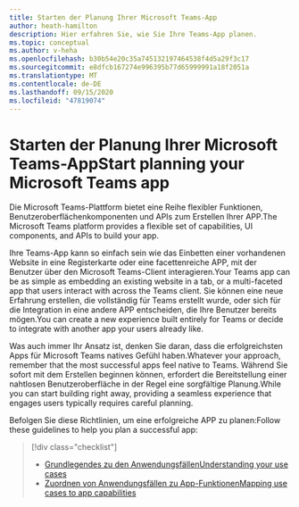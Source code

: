 ```yaml
---
title: Starten der Planung Ihrer Microsoft Teams-App
author: heath-hamilton
description: Hier erfahren Sie, wie Sie Ihre Teams-App planen.
ms.topic: conceptual
ms.author: v-heha
ms.openlocfilehash: b30b54e20c35a745132197464538f4d5a29f3c17
ms.sourcegitcommit: e8dfcb167274e996395b77d65999991a18f2051a
ms.translationtype: MT
ms.contentlocale: de-DE
ms.lasthandoff: 09/15/2020
ms.locfileid: "47819074"
---
```

# <a name="start-planning-your-microsoft-teams-app"></a><span data-ttu-id="4697a-103">Starten der Planung Ihrer Microsoft Teams-App</span><span class="sxs-lookup"><span data-stu-id="4697a-103">Start planning your Microsoft Teams app</span></span>

<span data-ttu-id="4697a-104">Die Microsoft Teams-Plattform bietet eine Reihe flexibler Funktionen, Benutzeroberflächenkomponenten und APIs zum Erstellen Ihrer APP.</span><span class="sxs-lookup"><span data-stu-id="4697a-104">The Microsoft Teams platform provides a flexible set of capabilities, UI components, and APIs to build your app.</span></span>

<span data-ttu-id="4697a-105">Ihre Teams-App kann so einfach sein wie das Einbetten einer vorhandenen Website in eine Registerkarte oder eine facettenreiche APP, mit der Benutzer über den Microsoft Teams-Client interagieren.</span><span class="sxs-lookup"><span data-stu-id="4697a-105">Your Teams app can be as simple as embedding an existing website in a tab, or a multi-faceted app that users interact with across the Teams client.</span></span> <span data-ttu-id="4697a-106">Sie können eine neue Erfahrung erstellen, die vollständig für Teams erstellt wurde, oder sich für die Integration in eine andere APP entscheiden, die Ihre Benutzer bereits mögen.</span><span class="sxs-lookup"><span data-stu-id="4697a-106">You can create a new experience built entirely for Teams or decide to integrate with another app your users already like.</span></span>

<span data-ttu-id="4697a-107">Was auch immer Ihr Ansatz ist, denken Sie daran, dass die erfolgreichsten Apps für Microsoft Teams natives Gefühl haben.</span><span class="sxs-lookup"><span data-stu-id="4697a-107">Whatever your approach, remember that the most successful apps feel native to Teams.</span></span> <span data-ttu-id="4697a-108">Während Sie sofort mit dem Erstellen beginnen können, erfordert die Bereitstellung einer nahtlosen Benutzeroberfläche in der Regel eine sorgfältige Planung.</span><span class="sxs-lookup"><span data-stu-id="4697a-108">While you can start building right away, providing a seamless experience that engages users typically requires careful planning.</span></span>

<span data-ttu-id="4697a-109">Befolgen Sie diese Richtlinien, um eine erfolgreiche APP zu planen:</span><span class="sxs-lookup"><span data-stu-id="4697a-109">Follow these guidelines to help you plan a successful app:</span></span>

> [!div class="checklist"]
>
> * [<span data-ttu-id="4697a-110">Grundlegendes zu den Anwendungsfällen</span><span class="sxs-lookup"><span data-stu-id="4697a-110">Understanding your use cases</span></span>](../../concepts/design/understand-use-cases.md)
> * [<span data-ttu-id="4697a-111">Zuordnen von Anwendungsfällen zu App-Funktionen</span><span class="sxs-lookup"><span data-stu-id="4697a-111">Mapping use cases to app capabilities</span></span>](../../concepts/design/map-use-cases.md)
